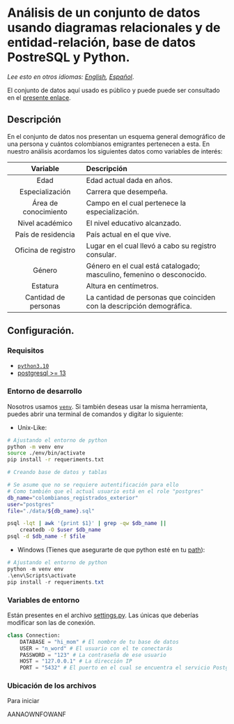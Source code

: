 # Análisis de un conjunto de datos usando diagramas relacionales y de entidad-relación, base de datos PostreSQL y Python.

*Lee esto en otros idiomas: [English](README.md), [Español](README.es.md)*.

El conjunto de datos aquí usado es público y puede puede ser consultado en el [presente enlace](https://www.datos.gov.co/Estad-sticas-Nacionales/Colombianos-registrados-en-el-exterior/y399-rzwf).

## Descripción 

En el conjunto de datos nos presentan un esquema general demográfico de una persona y cuántos colombianos emigrantes pertenecen a esta. En nuestro análisis acordamos los siguientes datos como variables de interés:

<center>

|       Variable       | Descripción                                                                |
| :------------------: | :------------------------------------------------------------------------- |
|         Edad         | Edad actual dada en años.                                                  |
|   Especialización    | Carrera que desempeña.                                                     |
| Área de conocimiento | Campo en el cual pertenece la especialización.                             |
|   Nivel académico    | El nivel educativo alcanzado.                                              |
|  País de residencia  | País actual en el que vive.                                                |
| Oficina de registro  | Lugar en el cual llevó a cabo su registro <br> consular.                   |
|        Género        | Género en el cual está catalogado; <br> masculino, femenino o desconocido. |
|       Estatura       | Altura en centímetros.                                                     |
| Cantidad de personas | La cantidad de personas que coinciden <br> con la descripción demográfica. |

</center>

## Configuración.

### Requisitos

- [`python3.10`](https://www.python.org/downloads/release/python-3100/)
- [postgresql >= 13](https://www.postgresql.org/download/)

### Entorno de desarrollo

Nosotros usamos [`venv`](https://docs.python.org/3/library/venv.html). Si también deseas usar la misma herramienta, puedes abrir una terminal de comandos y digitar lo siguiente:
- Unix-Like:
```bash
# Ajustando el entorno de python
python -m venv env
source ./env/bin/activate
pip install -r requeriments.txt

# Creando base de datos y tablas

# Se asume que no se requiere autentificación para ello
# Como también que el actual usuario está en el role "postgres"
db_name="colombianos_registrados_exterior"
user="postgres"
file="./data/${db_name}.sql"

psql -lqt | awk '{print $1}' | grep -qw $db_name ||
    createdb -O $user $db_name
psql -d $db_name -f $file
```
- Windows (Tienes que asegurarte de que python esté en tu [path](https://docs.python.org/3/using/windows.html)):
```powershell
# Ajustando el entorno de python
python -m venv env
.\env\Scripts\activate
pip install -r requeriments.txt
```
### Variables de entorno

Están presentes en el archivo [settings.py](settings.py). Las únicas que deberías modificar son las de conexión.

```python
class Connection:
    DATABASE = "hi_mom" # El nombre de tu base de datos
    USER = "n_word" # El usuario con el te conectarás
    PASSWORD = "123" # La contraseña de ese usuario
    HOST = "127.0.0.1" # La dirección IP
    PORT = "5432" # El puerto en el cual se encuentra el servicio PostgreSQL
```
### Ubicación de los archivos

Para iniciar

AANAOWNFOWANF